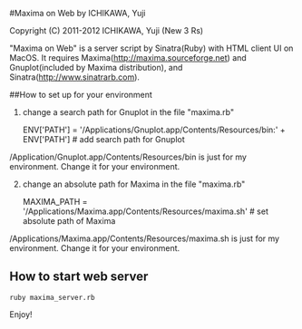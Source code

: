 #Maxima on Web
by ICHIKAWA, Yuji

Copyright (C) 2011-2012 ICHIKAWA, Yuji (New 3 Rs)

"Maxima on Web" is a server script by Sinatra(Ruby) with HTML client UI on MacOS.
It requires Maxima(http://maxima.sourceforge.net) and Gnuplot(included by Maxima distribution), and Sinatra(http://www.sinatrarb.com).


##How to set up for your environment

1. change a search path for Gnuplot in the file "maxima.rb"

     ENV['PATH'] = '/Applications/Gnuplot.app/Contents/Resources/bin:' + ENV['PATH'] # add search path for Gnuplot

/Application/Gnuplot.app/Contents/Resources/bin is just for my environment. Change it for your environment.

2. change an absolute path for Maxima in the file "maxima.rb"

     MAXIMA_PATH = '/Applications/Maxima.app/Contents/Resources/maxima.sh' # set absolute path of Maxima

/Applications/Maxima.app/Contents/Resources/maxima.sh is just for my environment. Change it for your environment.

## How to start web server

    ruby maxima_server.rb

Enjoy!
